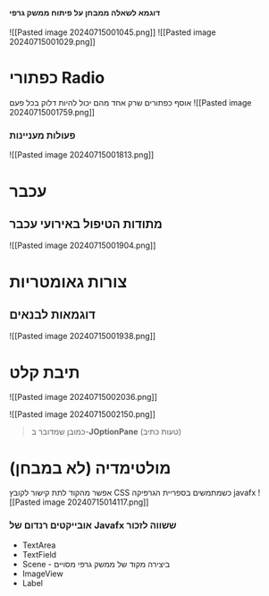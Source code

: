 #### דוגמא לשאלה ממבחן על פיתוח ממשק גרפי
![[Pasted image 20240715001045.png]]
![[Pasted image 20240715001029.png]]

# כפתורי Radio
אוסף כפתורים שרק אחד מהם יכול להיות דלוק בכל פעם
![[Pasted image 20240715001759.png]]
### פעולות מעניינות
![[Pasted image 20240715001813.png]]

# עכבר
## מתודות הטיפול באירועי עכבר
![[Pasted image 20240715001904.png]]

# צורות גאומטריות
##  דוגמאות לבנאים
![[Pasted image 20240715001938.png]]

# תיבת קלט

![[Pasted image 20240715002036.png]]

![[Pasted image 20240715002150.png]]
> כמובן שמדובר ב-**JOptionPane** (טעות כתיב)


# מולטימדיה (לא במבחן)
אפשר מהקוד לתת קישור לקובץ CSS כשמתמשים בספריית הגרפיקה javafx
![[Pasted image 20240715014117.png]]

### אובייקטים רנדום של Javafx ששווה לזכור
- TextArea
- TextField
- Scene - ביצירה מקוד של ממשק גרפי מסויים
- ImageView
- Label